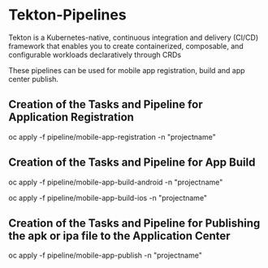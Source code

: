 # Tekton-Pipelines

Tekton is a Kubernetes-native, continuous integration and delivery (CI/CD) framework that enables you to create containerized, composable, and configurable workloads declaratively through CRDs

These pipelines can be used for mobile app registration, build and app center publish.

## Creation of the Tasks and Pipeline for Application Registration

oc apply -f pipeline/mobile-app-registration -n "projectname"

## Creation of the Tasks and Pipeline for App Build

oc apply -f pipeline/mobile-app-build-android -n "projectname"

oc apply -f pipeline/mobile-app-build-ios -n "projectname"

## Creation of the Tasks and Pipeline for Publishing the apk or ipa file to the Application Center

oc apply -f pipeline/mobile-app-publish -n "projectname"
